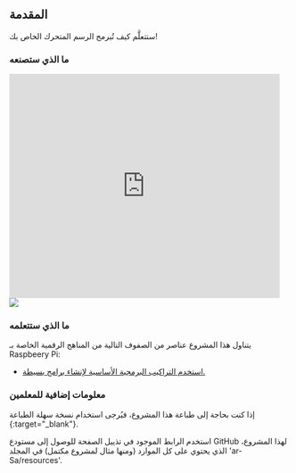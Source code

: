## المقدمة

ستتعلَّم كيف تُبرمج الرسم المتحرك الخاص بك!

### ما الذي ستصنعه

<div class="scratch-preview">
  <iframe allowtransparency="true" width="485" height="402" src="https://scratch.mit.edu/projects/embed/26818098/?autostart=false" frameborder="0"></iframe>
  <img src="images/space-final.png">
</div>

### ما الذي ستتعلمه

يتناول هذا المشروع عناصر من الصفوف التالية من المناهج الرقمية الخاصة بـ Raspbeery Pi:

+ [استخدم التراكيب البرمجية الأساسية لإنشاء برامج بسيطة.](https://www.raspberrypi.org/curriculum/programming/creator)

### معلومات إضافية للمعلمين

إذا كنت بحاجة إلى طباعة هذا المشروع، فيُرجى استخدام نسخة سهلة الطباعة {:target="_blank"}.

استخدم الرابط الموجود في تذييل الصفحة للوصول إلى مستودع GitHub لهذا المشروع، الذي يحتوي على كل الموارد (ومنها مثال لمشروع مكتمل) في المجلد 'ar-Sa/resources'.